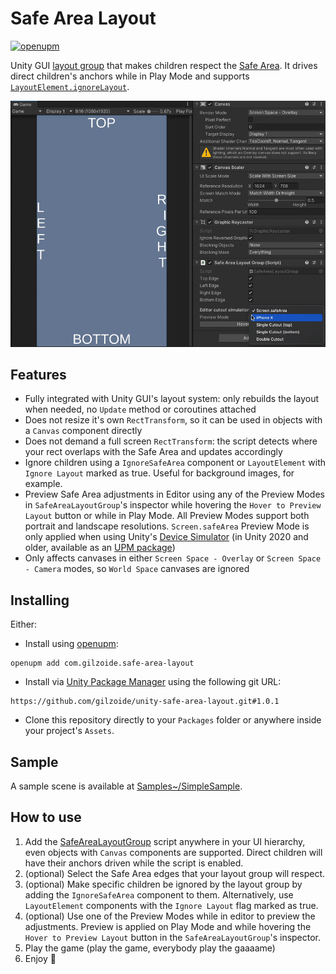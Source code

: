 # Safe Area Layout
[![openupm](https://img.shields.io/npm/v/com.gilzoide.safe-area-layout?label=openupm&registry_uri=https://package.openupm.com)](https://openupm.com/packages/com.gilzoide.safe-area-layout/)

Unity GUI [layout group](https://docs.unity3d.com/Packages/com.unity.ugui@1.0/manual/UIAutoLayout.html#layout-groups)
that makes children respect the [Safe Area](https://docs.unity3d.com/ScriptReference/Screen-safeArea.html).
It drives direct children's anchors while in Play Mode and supports [`LayoutElement.ignoreLayout`](https://docs.unity3d.com/Packages/com.unity.ugui@1.0/api/UnityEngine.UI.ILayoutIgnorer.html).

![Demonstration video](Extras~/demo.gif)

## Features
- Fully integrated with Unity GUI's layout system: only rebuilds the layout when needed, no `Update` method or coroutines attached
- Does not resize it's own `RectTransform`, so it can be used in objects with a `Canvas` component directly
- Does not demand a full screen `RectTransform`: the script detects where your rect overlaps with the Safe Area and updates accordingly
- Ignore children using a `IgnoreSafeArea` component or `LayoutElement` with `Ignore Layout` marked as true.
  Useful for background images, for example.
- Preview Safe Area adjustments in Editor using any of the Preview Modes in `SafeAreaLayoutGroup`'s inspector while hovering the `Hover to Preview Layout` button or while in Play Mode.
  All Preview Modes support both portrait and landscape resolutions.
  `Screen.safeArea` Preview Mode is only applied when using Unity's [Device Simulator](https://docs.unity3d.com/Manual/device-simulator-introduction.html) (in Unity 2020 and older, available as an [UPM package](https://docs.unity3d.com/Packages/com.unity.device-simulator@latest/index.html))
- Only affects canvases in either `Screen Space - Overlay` or `Screen Space - Camera` modes, so `World Space` canvases are ignored


## Installing
Either:

- Install using [openupm](https://openupm.com/):
```
openupm add com.gilzoide.safe-area-layout
```

- Install via [Unity Package Manager](https://docs.unity3d.com/Manual/upm-ui-giturl.html)
using the following git URL:
```
https://github.com/gilzoide/unity-safe-area-layout.git#1.0.1
```

- Clone this repository directly to your `Packages` folder or anywhere inside your project's `Assets`.


## Sample
A sample scene is available at  [Samples~/SimpleSample](Samples~/SimpleSample).


## How to use
1. Add the [SafeAreaLayoutGroup](Runtime/SafeAreaLayoutGroup.cs) script anywhere in your UI hierarchy, even objects with `Canvas` components are supported.
   Direct children will have their anchors driven while the script is enabled.
2. (optional) Select the Safe Area edges that your layout group will respect.
3. (optional) Make specific children be ignored by the layout group by adding the `IgnoreSafeArea` component to them.
   Alternatively, use `LayoutElement` components with the `Ignore Layout` flag marked as true.
4. (optional) Use one of the Preview Modes while in editor to preview the adjustments.
   Preview is applied on Play Mode and while hovering the `Hover to Preview Layout` button in the `SafeAreaLayoutGroup`'s inspector.
5. Play the game (play the game, everybody play the gaaaame)
6. Enjoy 🍾
